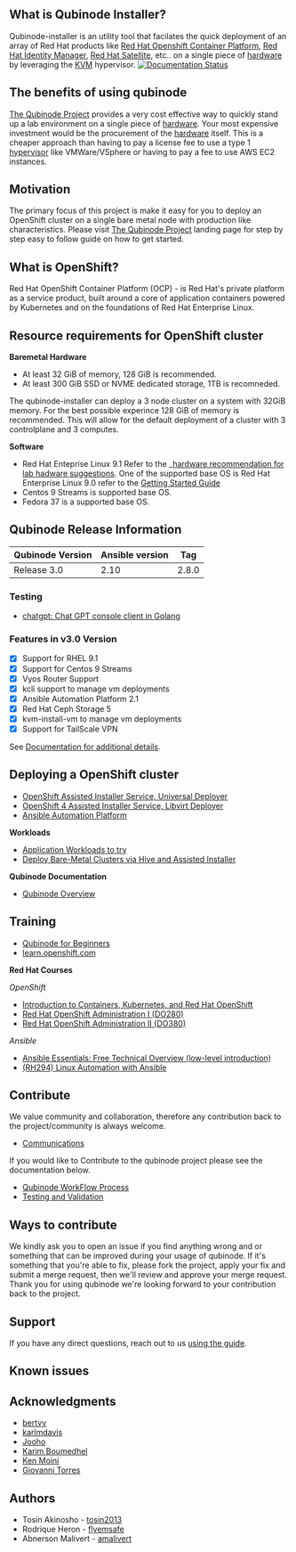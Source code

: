 ## What is Qubinode Installer?
Qubinode-installer is an utility tool that facilates the quick deployment of an array of Red Hat products like [Red Hat Openshift Container Platform](https://www.openshift.com/), [Red Hat Identity Manager](https://access.redhat.com/products/identity-management#getstarted), [Red Hat Satellite](https://www.redhat.com/en/technologies/management/satellite), etc.. on a single piece of [hardware](https://mitxpc.com/products/gn-e300-9d-8tp) by leveraging the [KVM](https://www.linux-kvm.org/page/Main_Page) hypervisor.
[![Documentation Status](https://readthedocs.org/projects/qubinode-installer/badge/?version=latest)](https://qubinode-installer.readthedocs.io/en/latest/?badge=latest)

## The benefits of using qubinode
[The Qubinode Project](https://qubinode.io/) provides a very cost effective way to quickly stand up a lab environment on a single piece of [hardware](https://mitxpc.com/products/gn-e300-9d-8tp). Your most expensive investment would be the procurement of the [hardware](https://mitxpc.com/products/gn-e300-9d-8tp) itself. This is a cheaper approach than having to pay a license fee to use a type 1 [hypervisor](https://www.vmware.com/topics/glossary/content/hypervisor) like VMWare/VSphere or having to pay a fee to use AWS EC2 instances.

## Motivation
The primary focus of this project is make it easy for you to deploy an OpenShift cluster on a single bare metal node with production like characteristics. Please visit [The Qubinode Project](https://qubinode.io/) landing page for step by step easy to follow guide on how to get started.

## What is OpenShift?
Red Hat OpenShift Container Platform (OCP) - is Red Hat's private platform as a service product, built around a core of application containers powered by Kubernetes and on the foundations of Red Hat Enterprise Linux.

## Resource requirements for OpenShift cluster

**Baremetal Hardware**
* At least 32 GiB of memory, 128 GiB is recommended.
* At least 300 GiB SSD or NVME dedicated storage, 1TB is recomneded.

The qubinode-installer can deploy a 3 node cluster on a system with 32GiB memory.
For the best possible experince 128 GiB of memory is recommended. This will allow
for the default deployment of a cluster with 3 controlplane and 3 computes.

**Software**
* Red Hat Enteprise Linux 9.1
Refer to the _[hardware recommendation for lab hadware suggestions](docs/qubinode/hardwareguide.md).
One of the  supported base OS is Red Hat Enterprise Linux 9.0 refer to the [Getting Started Guide](https://qubinode-installer.readthedocs.io/en/latest/quick_start.html#getting-started)
* Centos 9 Streams is supported base OS.
* Fedora 37 is a supported base OS.


## Qubinode Release Information

| Qubinode Version  | Ansible version | Tag |
| ------------- | ----------------- |-----------------|
|     Release 3.0     | 2.10               | 2.8.0 |

### Testing 
* [chatgpt: Chat GPT console client in Golang](https://github.com/kkdai/chatgpt)

### Features in v3.0 Version
- [x] Support for RHEL 9.1
- [x] Support for Centos 9 Streams
- [x] Vyos Router Support 
- [x] kcli support  to manage vm deployments
- [x] Ansible Automation Platform 2.1
- [x] Red Hat Ceph Storage 5
- [x] kvm-install-vm to manage vm deployments
- [x] Support for TailScale VPN

See [Documentation for additional details](https://qubinode-installer.readthedocs.io/en/latest/).

## Deploying a OpenShift cluster
- [OpenShift Assisted Installer Service, Universal Deployer](https://github.com/kenmoini/ocp4-ai-svc-universal)
- [OpenShift 4 Assisted Installer Service, Libvirt Deployer](https://github.com/tosin2013/ocp4-ai-svc-libvirt/tree/main/scripts)
- [Ansible Automation Platform](https://github.com/Red-Hat-SE-RTO/rhel-fleet-management/blob/main/docs/install-ansible-automation-platform.md)

**Workloads**
- [Application Workloads to try](docs/qubinode/workloads/README.md)
- [Deploy Bare-Metal Clusters via Hive and Assisted Installer](https://github.com/tosin2013/bare-metal-assisted-installer)

**Qubinode Documentation**
- [Qubinode Overview](https://qubinode-installer.readthedocs.io/en/latest/quick_start.html#getting-started)

## Training
* [Qubinode for Beginners](https://qubinode-installer.readthedocs.io/en/latest/quick_start.html#getting-started)
* [learn.openshift.com](https://learn.openshift.com/)

**Red Hat Courses**

_OpenShift_
* [Introduction to Containers, Kubernetes, and Red Hat OpenShift](https://www.redhat.com/en/services/training/do180-introduction-containers-kubernetes-red-hat-openshift)
* [Red Hat OpenShift Administration I (DO280)](https://www.redhat.com/en/services/training/do280-red-hat-openshift-administration-i)
* [Red Hat OpenShift Administration II (DO380)](https://www.redhat.com/en/services/training/do380-red-hat-openshift-administration-ii-high-availability)

_Ansible_
- [Ansible Essentials: Free Technical Overview (low-level introduction)](https://www.redhat.com/en/services/training/do007-ansible-essentials-simplicity-automation-technical-overview)
- [(RH294) Linux Automation with Ansible](https://www.redhat.com/en/services/training/rh294-red-hat-system-administration-iii-linux-automation)

## Contribute
We value community and collaboration, therefore any contribution back to the project/community is always welcome. 
* [Communications](docs/qubinode/communication.md)


If you would like to Contribute to the qubinode project please see the documentation below.  
* [Qubinode WorkFlow Process](docs/CONTRIBUTING.md)  
* [Testing and Validation](test/README.md)  

## Ways to contribute
We kindly ask you to open an issue if you find anything wrong and or something that can be improved during your usage of qubinode. If it's something that you're able to fix, please fork the project, apply your fix and submit a merge request, then we'll review and approve your merge request. Thank you for using qubinode we're looking forward to your contribution back to the project.

## Support
If you have any direct questions, reach out to us [using the guide](docs/communication.md).

## Known issues

## Acknowledgments
* [bertvv](https://github.com/bertvv)
* [karlmdavis](https://github.com/karlmdavis)
* [Jooho](https://github.com/Jooho)
* [Karim Boumedhel](https://github.com/karmab)
* [Ken Moini](https://github.com/kenmoini)
* [Giovanni Torres](https://github.com/giovtorres)
  
## Authors
* Tosin Akinosho - [tosin2013](https://github.com/tosin2013)
* Rodrique Heron - [flyemsafe](https://github.com/flyemsafe)
* Abnerson Malivert - [amalivert](https://github.com/amalivert)
